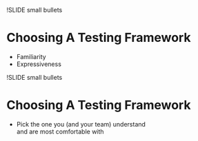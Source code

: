 !SLIDE small bullets

Choosing A Testing Framework
============================

* Familiarity
* Expressiveness

!SLIDE small bullets

Choosing A Testing Framework
============================

* Pick the one you (and your team) understand <br> and are most comfortable with
